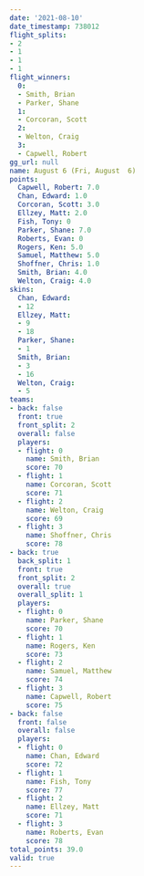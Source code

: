 ```yaml
---
date: '2021-08-10'
date_timestamp: 738012
flight_splits:
- 2
- 1
- 1
- 1
flight_winners:
  0:
  - Smith, Brian
  - Parker, Shane
  1:
  - Corcoran, Scott
  2:
  - Welton, Craig
  3:
  - Capwell, Robert
gg_url: null
name: August 6 (Fri, August  6)
points:
  Capwell, Robert: 7.0
  Chan, Edward: 1.0
  Corcoran, Scott: 3.0
  Ellzey, Matt: 2.0
  Fish, Tony: 0
  Parker, Shane: 7.0
  Roberts, Evan: 0
  Rogers, Ken: 5.0
  Samuel, Matthew: 5.0
  Shoffner, Chris: 1.0
  Smith, Brian: 4.0
  Welton, Craig: 4.0
skins:
  Chan, Edward:
  - 12
  Ellzey, Matt:
  - 9
  - 18
  Parker, Shane:
  - 1
  Smith, Brian:
  - 3
  - 16
  Welton, Craig:
  - 5
teams:
- back: false
  front: true
  front_split: 2
  overall: false
  players:
  - flight: 0
    name: Smith, Brian
    score: 70
  - flight: 1
    name: Corcoran, Scott
    score: 71
  - flight: 2
    name: Welton, Craig
    score: 69
  - flight: 3
    name: Shoffner, Chris
    score: 78
- back: true
  back_split: 1
  front: true
  front_split: 2
  overall: true
  overall_split: 1
  players:
  - flight: 0
    name: Parker, Shane
    score: 70
  - flight: 1
    name: Rogers, Ken
    score: 73
  - flight: 2
    name: Samuel, Matthew
    score: 74
  - flight: 3
    name: Capwell, Robert
    score: 75
- back: false
  front: false
  overall: false
  players:
  - flight: 0
    name: Chan, Edward
    score: 72
  - flight: 1
    name: Fish, Tony
    score: 77
  - flight: 2
    name: Ellzey, Matt
    score: 71
  - flight: 3
    name: Roberts, Evan
    score: 78
total_points: 39.0
valid: true
---
```

